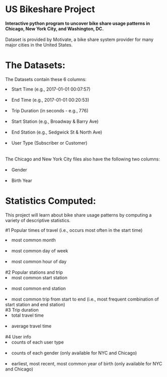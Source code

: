 # US Bikeshare Project

<b> Interactive python program to uncover bike share usage patterns in Chicago, New York City, and Washington, DC. </b></br>
</br>
Dataset is provided by Motivate, a bike share system provider for many major cities in the United States.

# The Datasets:
The Datasets contain these 6 columns:

 <li>Start Time (e.g., 2017-01-01 00:07:57) </li></br>
 <li>End Time (e.g., 2017-01-01 00:20:53) </li></br>
 <li>Trip Duration (in seconds - e.g., 776) </li></br>
 <li>Start Station (e.g., Broadway & Barry Ave) </li></br>
 <li>End Station (e.g., Sedgwick St & North Ave) </li></br>
 <li>User Type (Subscriber or Customer)</li></br>
</br>
The Chicago and New York City files also have the following two columns:</br>
</br>
 <li>Gender </li></br>
 <li>Birth Year </li>

# Statistics Computed:

This project will learn about bike share usage patterns by computing a variety of descriptive statistics.

#1 Popular times of travel (i.e., occurs most often in the start time)

<li>most common month </li></br>
<li>most common day of week </li></br>
<li>most common hour of day</li>
</br>
#2 Popular stations and trip

<li>most common start station </li></br>
<li>most common end station </li></br>
<li>most common trip from start to end (i.e., most frequent combination of start station and end station)
</br>
#3 Trip duration

<li>total travel time</li> </br>
<li>average travel time</li>
</br>
#4 User info

<li>counts of each user type</li> </br>
<li>counts of each gender (only available for NYC and Chicago)</li> </br>
<li>earliest, most recent, most common year of birth (only available for NYC and Chicago)</li>
